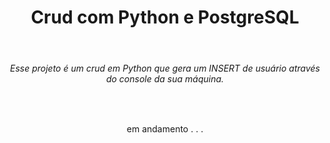<h1 align='center'> Crud com Python e PostgreSQL</h1>
<br/>
<h6 align='center'>Esse projeto é um crud em Python que gera um INSERT de usuário através do console da sua máquina.</h6>
<br/>
<p align='center'>em andamento . . . </p>

